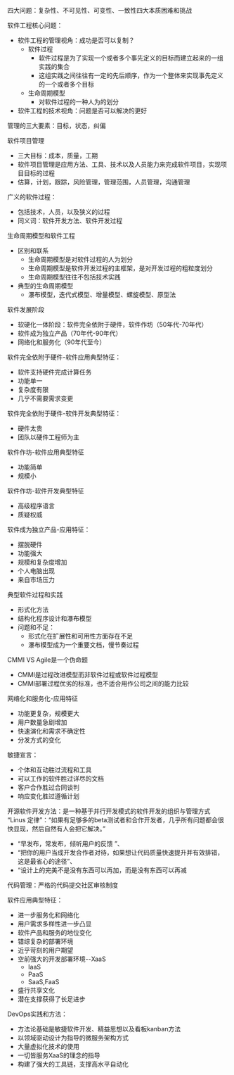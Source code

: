 四大问题：复杂性、不可见性、可变性、一致性四大本质困难和挑战

软件工程核心问题：

- 软件工程的管理视角：成功是否可以复制？
  - 软件过程
    - 软件过程是为了实现一个或者多个事先定义的目标而建立起来的一组实践的集合
    - 这组实践之间往往有一定的先后顺序，作为一个整体来实现事先定义的一个或者多个目标
  - 生命周期模型
    - 对软件过程的一种人为的划分
- 软件工程的技术视角：问题是否可以解决的更好

管理的三大要素：目标，状态，纠偏

软件项目管理

- 三大目标：成本，质量，工期
- 软件项目管理是应用方法、工具、技术以及人员能力来完成软件项目，实现项目目标的过程
- 估算，计划，跟踪，风险管理，管理范围，人员管理，沟通管理

广义的软件过程：

- 包括技术，人员，以及狭义的过程
- 同义词：软件开发方法、软件开发过程

生命周期模型和软件工程

- 区别和联系
  - 生命周期模型是对软件过程的人为划分
  - 生命周期模型是软件开发过程的主框架，是对开发过程的粗粒度划分
  - 生命周期模型往往不包括技术实践
- 典型的生命周期模型
  - 瀑布模型，迭代式模型、增量模型、螺旋模型、原型法



软件发展阶段

- 软硬化一体阶段：软件完全依附于硬件，软件作坊（50年代-70年代）
- 软件成为独立产品（70年代-90年代）
- 网络化和服务化（90年代至今）

软件完全依附于硬件-软件应用典型特征：

- 软件支持硬件完成计算任务
- 功能单一
- 复杂度有限
- 几乎不需要需求变更

软件完全依附于硬件-软件开发典型特征：

- 硬件太贵
- 团队以硬件工程师为主

软件作坊-软件应用典型特征

- 功能简单
- 规模小

软件作坊-软件开发典型特征

- 高级程序语言
- 质疑权威

软件成为独立产品-应用特征：

- 摆脱硬件
- 功能强大
- 规模和复杂度增加
- 个人电脑出现
- 来自市场压力

典型软件过程和实践

- 形式化方法
- 结构化程序设计和瀑布模型
- 问题和不足：
  - 形式化在扩展性和可用性方面存在不足
  - 瀑布模型成为一个重要文档，慢节奏过程

CMMI VS Agile是一个伪命题

- CMMI是过程改进模型而非软件过程或软件过程模型
- CMMI部署过程优劣的标准，也不适合用作公司之间的能力比较

网络化和服务化-应用特征

- 功能更复杂，规模更大
- 用户数量急剧增加
- 快速演化和需求不确定性
- 分发方式的变化

敏捷宣言：

- 个体和互动胜过流程和工具
- 可以工作的软件胜过详尽的文档
- 客户合作胜过合同谈判
- 响应变化胜过遵循计划

开源软件开发方法：是一种基于并行开发模式的软件开发的组织与管理方式 
“Linus 定律”：“如果有足够多的beta测试者和合作开发者，几乎所有问题都会很快显现，然后自然有人会把它解决。”

- “早发布，常发布，倾听用户的反馈 ”、
- “把你的用户当成开发合作者对待，如果想让代码质量快速提升并有效排错，这是最省心的途径”、
- “设计上的完美不是没有东西可以再加，而是没有东西可以再减

代码管理：严格的代码提交社区审核制度 

软件应用典型特征：

- 进一步服务化和网络化
- 用户需求多样性进一步凸显
- 软件产品和服务的地位变化
- 错综复杂的部署环境
- 近乎苛刻的用户期望
- 空前强大的开发部署环境--XaaS
  - IaaS
  - PaaS
  - SaaS,FaaS
- 盛行共享文化
- 潜在支撑获得了长足进步

DevOps实践和方法：

- 方法论基础是敏捷软件开发、精益思想以及看板kanban方法
- 以领域驱动设计为指导的微服务架构方式
- 大量虚拟化技术的使用
- 一切皆服务XaaS的理念的指导
- 构建了强大的工具链，支撑高水平自动化







